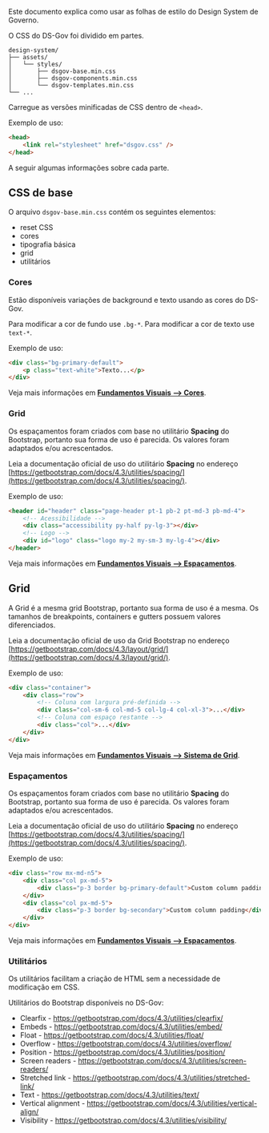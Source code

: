 Este documento explica como usar as folhas de estilo do Design System de Governo.

O CSS do DS-Gov foi dividido em partes.

```text
design-system/
├── assets/
│   └── styles/
│       ├── dsgov-base.min.css
│       ├── dsgov-components.min.css
│       └── dsgov-templates.min.css
└── ...
```

Carregue as versões minificadas de CSS dentro de `<head>`.

Exemplo de uso:

```html
<head>
    <link rel="stylesheet" href="dsgov.css" />
</head>
```

A seguir algumas informações sobre cada parte.

## CSS de base

O arquivo `dsgov-base.min.css` contém os seguintes elementos:

-   reset CSS
-   cores
-   tipografia básica
-   grid
-   utilitários

### Cores

Estão disponíveis variações de background e texto usando as cores do DS-Gov.

Para modificar a cor de fundo use `.bg-*`. Para modificar a cor de texto use `text-*`.

Exemplo de uso:

```html
<div class="bg-primary-default">
    <p class="text-white">Texto...</p>
</div>
```

Veja mais informações em [**Fundamentos Visuais --> Cores**](ds/fundamentos-visuais/cores).

### Grid

Os espaçamentos foram criados com base no utilitário **Spacing** do Bootstrap, portanto sua forma de uso é parecida. Os valores foram adaptados e/ou acrescentados.

Leia a documentação oficial de uso do utilitário **Spacing** no endereço [https://getbootstrap.com/docs/4.3/utilities/spacing/](https://getbootstrap.com/docs/4.3/utilities/spacing/).

Exemplo de uso:

```html
<header id="header" class="page-header pt-1 pb-2 pt-md-3 pb-md-4">
    <!-- Acessibilidade -->
    <div class="accessibility py-half py-lg-3"></div>
    <!-- Logo -->
    <div id="logo" class="logo my-2 my-sm-3 my-lg-4"></div>
</header>
```

Veja mais informações em [**Fundamentos Visuais --> Espaçamentos**](ds/fundamentos-visuais/espacamentos).

## Grid

A Grid é a mesma grid Bootstrap, portanto sua forma de uso é a mesma. Os tamanhos de breakpoints, containers e gutters possuem valores diferenciados.

Leia a documentação oficial de uso da Grid Bootstrap no endereço [https://getbootstrap.com/docs/4.3/layout/grid/](https://getbootstrap.com/docs/4.3/layout/grid/).

Exemplo de uso:

```html
<div class="container">
    <div class="row">
        <!-- Coluna com largura pré-definida -->
        <div class="col-sm-6 col-md-5 col-lg-4 col-xl-3">...</div>
        <!-- Coluna com espaço restante -->
        <div class="col">...</div>
    </div>
</div>
```

Veja mais informações em [**Fundamentos Visuais --> Sistema de Grid**](ds/fundamentos-visuais/grid).

### Espaçamentos

Os espaçamentos foram criados com base no utilitário **Spacing** do Bootstrap, portanto sua forma de uso é parecida. Os valores foram adaptados e/ou acrescentados.

Leia a documentação oficial de uso do utilitário **Spacing** no endereço [https://getbootstrap.com/docs/4.3/utilities/spacing/](https://getbootstrap.com/docs/4.3/utilities/spacing/).

Exemplo de uso:

```html
<div class="row mx-md-n5">
    <div class="col px-md-5">
        <div class="p-3 border bg-primary-default">Custom column padding</div>
    </div>
    <div class="col px-md-5">
        <div class="p-3 border bg-secondary">Custom column padding</div>
    </div>
</div>
```

Veja mais informações em [**Fundamentos Visuais --> Espaçamentos**](ds/fundamentos-visuais/espacamentos).

### Utilitários

Os utilitários facilitam a criação de HTML sem a necessidade de modificação em CSS.

Utilitários do Bootstrap disponíveis no DS-Gov:

-   Clearfix - <https://getbootstrap.com/docs/4.3/utilities/clearfix/>
-   Embeds - <https://getbootstrap.com/docs/4.3/utilities/embed/>
-   Float - <https://getbootstrap.com/docs/4.3/utilities/float/>
-   Overflow - <https://getbootstrap.com/docs/4.3/utilities/overflow/>
-   Position - <https://getbootstrap.com/docs/4.3/utilities/position/>
-   Screen readers - <https://getbootstrap.com/docs/4.3/utilities/screen-readers/>
-   Stretched link - <https://getbootstrap.com/docs/4.3/utilities/stretched-link/>
-   Text - <https://getbootstrap.com/docs/4.3/utilities/text/>
-   Vertical alignment - <https://getbootstrap.com/docs/4.3/utilities/vertical-align/>
-   Visibility - <https://getbootstrap.com/docs/4.3/utilities/visibility/>
